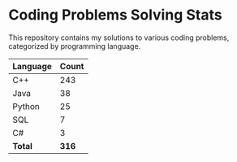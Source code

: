 # Coding Problems Solving Stats

This repository contains my solutions to various coding problems, categorized by programming language.

| Language | Count |
|----------|-------|
| C++ | 243 |
| Java | 38 |
| Python | 25 |
| SQL | 7 |
| C# | 3 |
| **Total** | **316** |
